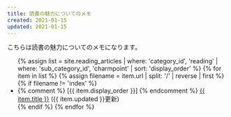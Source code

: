 ```yaml
---
title: 読書の魅力についてのメモ
created: 2021-01-15
updated: 2021-01-15
---
```

こちらは読書の魅力についてのメモになります。

<ul>
    {% assign list = site.reading_articles  | where: 'category_id', 'reading'
                                            | where: 'sub_category_id', 'charmpoint'
                                            | sort: 'display_order' %}
    {% for item in list %}
        {% assign filename = item.url | split: '/' | reverse | first %}
        {% if filename != 'index' %}
            <li>
            {% comment %}
            [{{ item.display_order }}]
            {% endcomment %}
            <a href="{{ item.url }}.html">{{ item.title }}</a> ({{ item.updated }}更新)
            </li>
        {% endif %}
    {% endfor %}
</ul>
